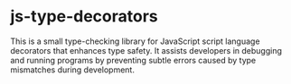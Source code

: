 # js-type-decorators
This is a small type-checking library for JavaScript script language decorators that enhances type safety. It assists developers in debugging and running programs by preventing subtle errors caused by type mismatches during development.

